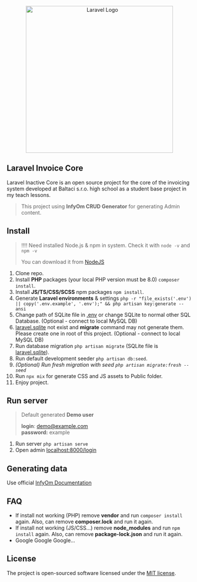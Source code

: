 <p align="center"><a href="https://laravel.com" target="_blank"><img src="https://raw.githubusercontent.com/laravel/art/master/logo-lockup/5%20SVG/2%20CMYK/1%20Full%20Color/laravel-logolockup-cmyk-red.svg" width="400" alt="Laravel Logo"></a></p>

## Laravel Invoice Core

Laravel Inactive Core is an open source project for the core of the invoicing system developed at Baltaci s.r.o. high
school as a student base project in my teach lessons.

> This project using **InfyOm CRUD Generator** for generating Admin content.

## Install

> !!!! Need installed Node.js & npm in system. Check it with `node -v` and `npm -v`
>
> You can download it from [NodeJS](https://nodejs.org/en/)

1. Clone repo.
2. Install **PHP** packages (your local PHP version must be 8.0) `composer install`.
3. Install **JS/TS/CSS/SCSS** npm packages `npm install`.
4. Generate **Laravel environments** &
   settings `php -r "file_exists('.env') || copy('.env.example', '.env');" && php artisan key:generate --ansi`
5. Change path of SQLite file in [.env](.env) or change SQLite to normal other SQL Database. (Optional - connect to
   local MySQL DB)
6. [laravel.sqlite](laravel.sqlite) not exist and **migrate** command may not generate them. Please create one in root
   of this project. (Optional - connect to local MySQL DB)
7. Run database migration `php artisan migrate` (SQLite file is [laravel.sqlite](laravel.sqlite)).
8. Run default development seeder `php artisan db:seed`.
9. _(Optional) Run fresh migration with seed `php artisan migrate:fresh --seed`_
10. Run `npx mix` for generate CSS and JS assets to Public folder.
12. Enjoy project.

## Run server

> Default generated **Demo user**
>
> **login**: demo@example.com<br>
> **password:** example

1. Run server `php artisan serve`
2. Open admin [localhost:8000/login](http://localhost:8000/login)

## Generating data

Use official [InfyOm Documentation](https://infyom.com/open-source/laravelgenerator/docs/getting-started)

## FAQ

- If install not working (PHP) remove **vendor** and run `composer install` again. Also, can remove **composer.lock** and
  run it again.
- If install not working (JS/CSS...) remove **node_modules** and run `npm install` again. Also, can remove
  **package-lock.json** and run it again.
- Google Google Google...

## License

The project is open-sourced software licensed under the [MIT license](https://opensource.org/licenses/MIT).
